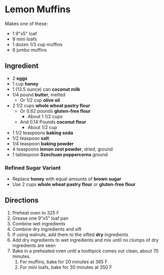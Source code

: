 # Lemon Muffins

Makes one of these:

- 1 9"x5" loaf
- 8 mini loafs
- 1 dozen 1/3 cup muffins
- 6 jumbo muffins

## Ingredient

- 2 **eggs**
- 1 cup **honey**
- 1 (13.5 ounce) can **coconut milk**
- 1/4 pound **butter**, melted
    - Or 1/2 cup **olive oil**
- 2 1/2 cups **whole wheat pastry flour**
    - Or 0.62 pounds **gluten-free flour**
        - About 1 1/2 cups
    - And 0.14 Pounds **coconut flour**
        - About 1/2 cup
- 1 1/2 teaspoons **baking soda**
- 1/2 teaspoon **salt**
- 1/4 teaspoon **baking powder**
- 4 teaspoons **lemon zest powder**, dried, ground
- 1 tablespoon **Szechuan peppercorns** ground

### Refined Sugar Variant

- Replace **honey** with equal amounts of **brown sugar**
- Use 2 cups **whole wheat pastry flour** or **gluten-free flour**

## Directions

1. Preheat oven to 325 F
1. Grease one 9”x5” loaf pan
1. Combine wet ingredients
1. Combine dry ingredients and sift
1. If using walnuts, add them to the sifted **dry** ingredients
1. Add dry ingredients to wet ingredients and mix until no clumps of dry ingredients are seen
1. Bake in a preheated oven until a toothpick comes out clean, about 70 minutes.
    1. For muffins, bake for 20 minutes at 365 F
    1. For mini loafs, bake for 30 minutes at 350 F
